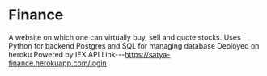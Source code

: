 # Finance
  A website on which one can virtually buy, sell and quote stocks.
  Uses Python for backend
  Postgres and SQL for managing database
  Deployed on heroku
  Powered by IEX API
  Link---https://satya-finance.herokuapp.com/login
  
